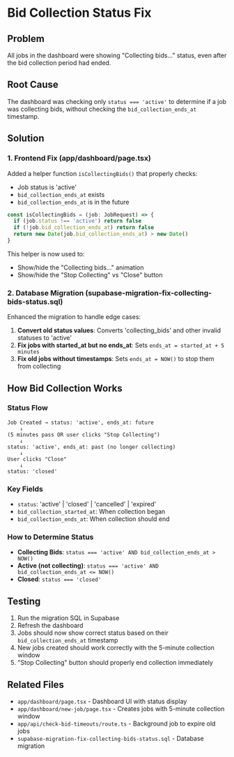 # Bid Collection Status Fix

## Problem
All jobs in the dashboard were showing "Collecting bids..." status, even after the bid collection period had ended.

## Root Cause
The dashboard was checking only `status === 'active'` to determine if a job was collecting bids, without checking the `bid_collection_ends_at` timestamp.

## Solution

### 1. Frontend Fix (app/dashboard/page.tsx)
Added a helper function `isCollectingBids()` that properly checks:
- Job status is 'active'
- `bid_collection_ends_at` exists
- `bid_collection_ends_at` is in the future

```typescript
const isCollectingBids = (job: JobRequest) => {
  if (job.status !== 'active') return false
  if (!job.bid_collection_ends_at) return false
  return new Date(job.bid_collection_ends_at) > new Date()
}
```

This helper is now used to:
- Show/hide the "Collecting bids..." animation
- Show/hide the "Stop Collecting" vs "Close" button

### 2. Database Migration (supabase-migration-fix-collecting-bids-status.sql)
Enhanced the migration to handle edge cases:

1. **Convert old status values**: Converts 'collecting_bids' and other invalid statuses to 'active'
2. **Fix jobs with started_at but no ends_at**: Sets `ends_at = started_at + 5 minutes`
3. **Fix old jobs without timestamps**: Sets `ends_at = NOW()` to stop them from collecting

## How Bid Collection Works

### Status Flow
```
Job Created → status: 'active', ends_at: future
    ↓
(5 minutes pass OR user clicks "Stop Collecting")
    ↓
status: 'active', ends_at: past (no longer collecting)
    ↓
User clicks "Close"
    ↓
status: 'closed'
```

### Key Fields
- `status`: 'active' | 'closed' | 'cancelled' | 'expired'
- `bid_collection_started_at`: When collection began
- `bid_collection_ends_at`: When collection should end

### How to Determine Status
- **Collecting Bids**: `status === 'active' AND bid_collection_ends_at > NOW()`
- **Active (not collecting)**: `status === 'active' AND bid_collection_ends_at <= NOW()`
- **Closed**: `status === 'closed'`

## Testing
1. Run the migration SQL in Supabase
2. Refresh the dashboard
3. Jobs should now show correct status based on their `bid_collection_ends_at` timestamp
4. New jobs created should work correctly with the 5-minute collection window
5. "Stop Collecting" button should properly end collection immediately

## Related Files
- `app/dashboard/page.tsx` - Dashboard UI with status display
- `app/dashboard/new-job/page.tsx` - Creates jobs with 5-minute collection window
- `app/api/check-bid-timeouts/route.ts` - Background job to expire old jobs
- `supabase-migration-fix-collecting-bids-status.sql` - Database migration



